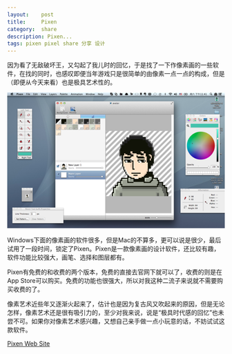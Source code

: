 ```yaml
---
layout:    post
title:     Pixen
category:  share
description: Pixen...
tags: pixen pixel share 分享 设计
---
```

因为看了无敌破坏王，又勾起了我儿时的回忆，于是找了一下作像素画的一些软件，在找的同时，也感叹即便当年游戏只是很简单的由像素一点一点的构成，但是（即便从今天来看）也是极具艺术性的。

![Me!](/images/2012/pixen.png)

Windows下面的像素画的软件很多，但是Mac的不算多，更可以说是很少，最后试用了一段时间，锁定了Pixen。Pixen是一款像素画的设计软件，还比较有趣，软件功能比较强大，画笔、选择和图层都有。

Pixen有免费的和收费的两个版本，免费的直接去官网下就可以了，收费的则是在App Store可以购买。免费的功能也很强大，所以对我这种二流子来说就不需要购买收费的了。

像素艺术近些年又逐渐火起来了，估计也是因为复古风又吹起来的原因，但是无论怎样，像素艺术还是很有吸引力的，至少对我来说，说是“极具时代感的回忆”也未尝不可。如果你对像素艺术感兴趣，又想自己亲手做一点小玩意的话，不妨试试这款软件。

[Pixen Web Site](http://pixenapp.com)